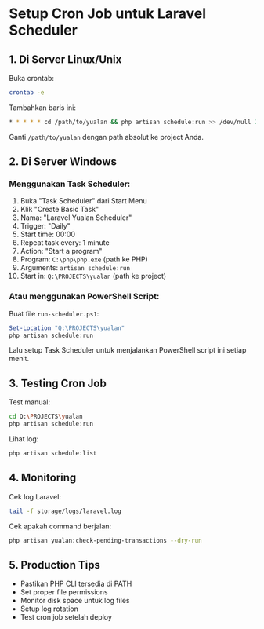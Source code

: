 # Setup Cron Job untuk Laravel Scheduler

## 1. Di Server Linux/Unix

Buka crontab:
```bash
crontab -e
```

Tambahkan baris ini:
```bash
* * * * * cd /path/to/yualan && php artisan schedule:run >> /dev/null 2>&1
```

Ganti `/path/to/yualan` dengan path absolut ke project Anda.

## 2. Di Server Windows

### Menggunakan Task Scheduler:

1. Buka "Task Scheduler" dari Start Menu
2. Klik "Create Basic Task"
3. Nama: "Laravel Yualan Scheduler"
4. Trigger: "Daily" 
5. Start time: 00:00
6. Repeat task every: 1 minute
7. Action: "Start a program"
8. Program: `C:\php\php.exe` (path ke PHP)
9. Arguments: `artisan schedule:run`
10. Start in: `Q:\PROJECTS\yualan` (path ke project)

### Atau menggunakan PowerShell Script:

Buat file `run-scheduler.ps1`:
```powershell
Set-Location "Q:\PROJECTS\yualan"
php artisan schedule:run
```

Lalu setup Task Scheduler untuk menjalankan PowerShell script ini setiap menit.

## 3. Testing Cron Job

Test manual:
```bash
cd Q:\PROJECTS\yualan
php artisan schedule:run
```

Lihat log:
```bash
php artisan schedule:list
```

## 4. Monitoring

Cek log Laravel:
```bash
tail -f storage/logs/laravel.log
```

Cek apakah command berjalan:
```bash
php artisan yualan:check-pending-transactions --dry-run
```

## 5. Production Tips

- Pastikan PHP CLI tersedia di PATH
- Set proper file permissions
- Monitor disk space untuk log files
- Setup log rotation
- Test cron job setelah deploy
